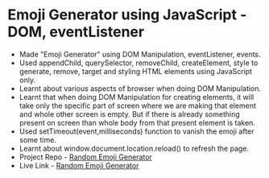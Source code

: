 <h1>Emoji Generator using JavaScript - DOM, eventListener</h1>

- Made "Emoji Generator" using DOM Manipulation, eventListener, events.
- Used appendChild, querySelector, removeChild, createElement, style to generate, remove, target and styling HTML elements using JavaScript only.
- Learnt about various aspects of browser when doing DOM Manipulation.
- Learnt that when doing DOM Manipulation for creating elements, it will take only the specific part of screen where we are making that element and whole other screen is empty. But if there is already something present on screen than whole body from that present element is taken.
- Used setTimeout(event,milliseconds) function to vanish the emoji after some time.
- Learnt about window.document.location.reload() to refresh the page.
- Project Repo - [Random Emoji Generator](https://github.com/MadhavSahi/FullStack-JavaScript-2022-23/tree/main/Class-16%2C17-DOM_21%2C22-Jan_23/DOM-projects_practice "Project Repo Link")
- Live Link - [Random Emoji Generator](https://emojigenerator-madhavsahi.netlify.app/ "Live Link")
